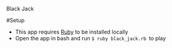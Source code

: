 Black Jack

#Setup

* This app requires [Ruby](https://www.ruby-lang.org/en/downloads/) to be installed locally
* Open the app in bash and run `$ ruby black_jack.rb `to play
